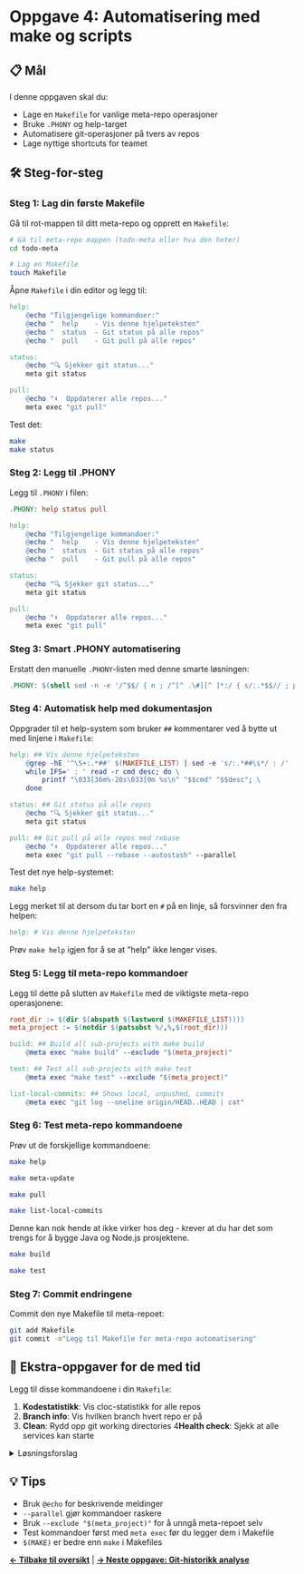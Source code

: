# Oppgave 4: Automatisering med make og scripts

## 📋 Mål

I denne oppgaven skal du:
- Lage en `Makefile` for vanlige meta-repo operasjoner
- Bruke `.PHONY` og help-target
- Automatisere git-operasjoner på tvers av repos
- Lage nyttige shortcuts for teamet

## 🛠 Steg-for-steg

### Steg 1: Lag din første Makefile

Gå til rot-mappen til ditt meta-repo og opprett en `Makefile`:

```bash
# Gå til meta-repo mappen (todo-meta eller hva den heter)
cd todo-meta

# Lag en Makefile
touch Makefile
```

Åpne `Makefile` i din editor og legg til:

```makefile
help:
	@echo "Tilgjengelige kommandoer:"
	@echo "  help    - Vis denne hjelpeteksten"
	@echo "  status  - Git status på alle repos"
	@echo "  pull    - Git pull på alle repos"

status:
	@echo "🔍 Sjekker git status..."
	meta git status

pull:
	@echo "⬇️  Oppdaterer alle repos..."
	meta exec "git pull"
```

Test det:

```bash
make
make status
```

### Steg 2: Legg til .PHONY

Legg til `.PHONY` i filen:

```makefile
.PHONY: help status pull

help:
	@echo "Tilgjengelige kommandoer:"
	@echo "  help    - Vis denne hjelpeteksten"
	@echo "  status  - Git status på alle repos"
	@echo "  pull    - Git pull på alle repos"

status:
	@echo "🔍 Sjekker git status..."
	meta git status

pull:
	@echo "⬇️  Oppdaterer alle repos..."
	meta exec "git pull"
```

### Steg 3: Smart .PHONY automatisering

Erstatt den manuelle `.PHONY`-listen med denne smarte løsningen:

```makefile
.PHONY: $(shell sed -n -e '/^$$/ { n ; /^[^ .\#][^ ]*:/ { s/:.*$$// ; p ; } ; }' $(MAKEFILE_LIST))
```

### Steg 4: Automatisk help med dokumentasjon

Oppgrader til et help-system som bruker `##` kommentarer ved å bytte ut med linjene i `Makefile`:

```makefile
help: ## Vis denne hjelpeteksten
	@grep -hE '^\S+:.*##' $(MAKEFILE_LIST) | sed -e 's/:.*##\s*/ : /' | \
	while IFS=' : ' read -r cmd desc; do \
		printf "\033[36m%-20s\033[0m %s\n" "$$cmd" "$$desc"; \
	done

status: ## Git status på alle repos
	@echo "🔍 Sjekker git status..."
	meta git status

pull: ## Git pull på alle repos med rebase
	@echo "⬇️  Oppdaterer alle repos..."
	meta exec "git pull --rebase --autostash" --parallel
```
Test det nye help-systemet:

```bash
make help
```

Legg merket til at dersom du tar bort en `#` på en linje, så forsvinner den fra helpen:

```makefile
help: # Vis denne hjelpeteksten
```

Prøv `make help` igjen for å se at "help" ikke lenger vises.

### Steg 5: Legg til meta-repo kommandoer

Legg til dette på slutten av `Makefile` med de viktigste meta-repo operasjonene:

```makefile
root_dir := $(dir $(abspath $(lastword $(MAKEFILE_LIST))))
meta_project := $(notdir $(patsubst %/,%,$(root_dir)))

build: ## Build all sub-projects with make build
	@meta exec "make build" --exclude "$(meta_project)"

test: ## Test all sub-projects with make test
	@meta exec "make test" --exclude "$(meta_project)"

list-local-commits: ## Shows local, unpushed, commits
	@meta exec "git log --oneline origin/HEAD..HEAD | cat"
```

### Steg 6: Test meta-repo kommandoene

Prøv ut de forskjellige kommandoene:

```bash
make help
```
```bash
make meta-update
```
```bash
make pull
```
```bash
make list-local-commits
```
Denne kan nok hende at ikke virker hos deg - krever at du har det som trengs for å bygge Java og Node.js prosjektene.
```bash
make build
```

```bash
make test
```

### Steg 7: Commit endringene

Commit den nye Makefile til meta-repoet:

```bash
git add Makefile
git commit -m"Legg til Makefile for meta-repo automatisering"
```


## 🎯 Ekstra-oppgaver for de med tid

Legg til disse kommandoene i din `Makefile`:

1. **Kodestatistikk**: Vis cloc-statistikk for alle repos
2. **Branch info**: Vis hvilken branch hvert repo er på
3. **Clean**: Rydd opp git working directories
4**Health check**: Sjekk at alle services kan starte

<details markdown="1">
  <summary>Løsningsforslag</summary>

```makefile
stats: ## Vis kodestatistikk med cloc
	@echo "📊 Genererer kodestatistikk..."
	meta exec "cloc . --vcs=git --quiet" --exclude "$(meta_project)"

branch-info: ## Vis hvilken branch hvert repo er på
	@echo "🌳 Viser branch-informasjon..."
	meta exec "echo \"\$$(basename \$$(pwd)): \$$(git branch --show-current)\"" --exclude "$(meta_project)"

clean: ## Rydd opp git working directories
	@echo "🧹 Rydder opp..."
	meta exec "git clean -fd" --exclude "$(meta_project)"

health: ## Kjør health check på alle services
	@echo "💚 Kjører health check..."
	meta exec "if [ -f docker-compose.yml ]; then docker-compose config -q && echo 'Docker compose OK'; fi" --exclude "$(meta_project)"
```

</details>

## 💡 Tips

- Bruk `@echo` for beskrivende meldinger
- `--parallel` gjør kommandoer raskere
- Bruk `--exclude "$(meta_project)"` for å unngå meta-repoet selv
- Test kommandoer først med `meta exec` før du legger dem i Makefile
- `$(MAKE)` er bedre enn `make` i Makefiles

**[← Tilbake til oversikt](../)** | **[→ Neste oppgave: Git-historikk analyse](../05-git-history/)**